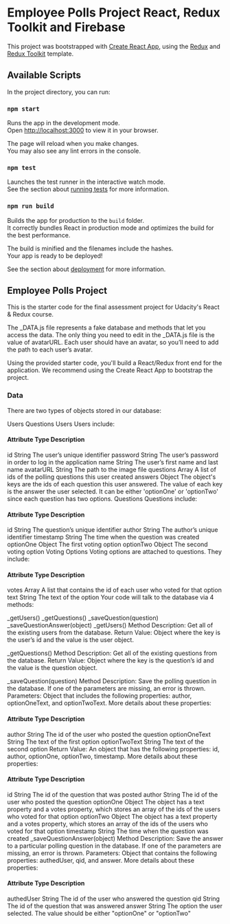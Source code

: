 # Employee Polls Project React, Redux Toolkit and Firebase

This project was bootstrapped with [Create React App](https://github.com/facebook/create-react-app), using the [Redux](https://redux.js.org/) and [Redux Toolkit](https://redux-toolkit.js.org/) template.

## Available Scripts

In the project directory, you can run:

### `npm start`

Runs the app in the development mode.\
Open [http://localhost:3000](http://localhost:3000) to view it in your browser.

The page will reload when you make changes.\
You may also see any lint errors in the console.

### `npm test`

Launches the test runner in the interactive watch mode.\
See the section about [running tests](https://facebook.github.io/create-react-app/docs/running-tests) for more information.

### `npm run build`

Builds the app for production to the `build` folder.\
It correctly bundles React in production mode and optimizes the build for the best performance.

The build is minified and the filenames include the hashes.\
Your app is ready to be deployed!

See the section about [deployment](https://facebook.github.io/create-react-app/docs/deployment) for more information.



## Employee Polls Project
This is the starter code for the final assessment project for Udacity's React & Redux course.

The _DATA.js file represents a fake database and methods that let you access the data. The only thing you need to edit in the _DATA.js file is the value of avatarURL. Each user should have an avatar, so you’ll need to add the path to each user’s avatar.

Using the provided starter code, you'll build a React/Redux front end for the application. We recommend using the Create React App to bootstrap the project.

### Data
There are two types of objects stored in our database:

Users
Questions
Users
Users include:

#### Attribute	Type	Description
id	String	The user’s unique identifier
password	String	The user’s password in order to log in the application
name	String	The user’s first name and last name
avatarURL	String	The path to the image file
questions	Array	A list of ids of the polling questions this user created
answers	Object	The object's keys are the ids of each question this user answered. The value of each key is the answer the user selected. It can be either 'optionOne' or 'optionTwo' since each question has two options.
Questions
Questions include:

#### Attribute	Type	Description
id	String	The question’s unique identifier
author	String	The author’s unique identifier
timestamp	String	The time when the question was created
optionOne	Object	The first voting option
optionTwo	Object	The second voting option
Voting Options
Voting options are attached to questions. They include:

#### Attribute	Type	Description
votes	Array	A list that contains the id of each user who voted for that option
text	String	The text of the option
Your code will talk to the database via 4 methods:

_getUsers()
_getQuestions()
_saveQuestion(question)
_saveQuestionAnswer(object)
_getUsers() Method
Description: Get all of the existing users from the database.
Return Value: Object where the key is the user’s id and the value is the user object.

_getQuestions() Method
Description: Get all of the existing questions from the database.
Return Value: Object where the key is the question’s id and the value is the question object.

_saveQuestion(question) Method
Description: Save the polling question in the database. If one of the parameters are missing, an error is thrown. Parameters: Object that includes the following properties: author, optionOneText, and optionTwoText. More details about these properties:

#### Attribute	Type	Description
author	String	The id of the user who posted the question
optionOneText	String	The text of the first option
optionTwoText	String	The text of the second option
Return Value: An object that has the following properties: id, author, optionOne, optionTwo, timestamp. More details about these properties:

#### Attribute	Type	Description
id	String	The id of the question that was posted
author	String	The id of the user who posted the question
optionOne	Object	The object has a text property and a votes property, which stores an array of the ids of the users who voted for that option
optionTwo	Object	The object has a text property and a votes property, which stores an array of the ids of the users who voted for that option
timestamp	String	The time when the question was created
_saveQuestionAnswer(object) Method
Description: Save the answer to a particular polling question in the database. If one of the parameters are missing, an error is thrown. Parameters: Object that contains the following properties: authedUser, qid, and answer. More details about these properties:

#### Attribute	Type	Description
authedUser	String	The id of the user who answered the question
qid	String	The id of the question that was answered
answer	String	The option the user selected. The value should be either "optionOne" or "optionTwo"
